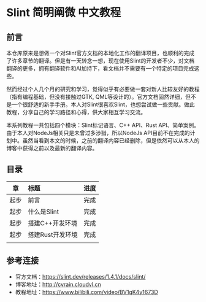 # Slint 简明阐微 中文教程

## 前言
本仓库原来是想做一个对Slint官方文档的本地化工作的翻译项目，也顺利的完成了许多章节的翻译。但是有一天转念一想，现在使用Slint的开发者不少，对文档翻译的更多，拥有翻译软件和AI加持下，看文档并不需要有一个特定的项目完成这些。

然而经过个人几个月的研究和学习，觉得似乎有必要做一套对新人比较友好的教程（指有编程基础，但没有接触过GTK, QML等设计的）。官方文档固然详细，但不是一个很舒适的新手手册。本人对Slint很喜欢Slint，也想尝试做一些贡献。做此教程，分享自己的学习路径和心得，供大家相互学习交流。

本系列教程一共包括四个模块：Slint标记语言、C++ API、Rust API、简单案例。由于本人对NodeJs相关只是未曾过多涉猎，所以NodeJs API目前不在完成的计划中。虽然当看到本文的时候，之前的翻译内容已经删除，但是依然可以从本人的博客中获得之前以及最新的翻译内容。

## 目录

|  章  | 标题         | 进度  |
| :-: | :--------- | :-: |
| 起步  | 前言         | 完成  |
| 起步  | 什么是Slint   | 完成  |
| 起步  | 搭建C++开发环境  | 完成  |
| 起步  | 搭建Rust开发环境 | 完成  |
|     |            |     |


## 参考连接

- 官方文档：https://slint.dev/releases/1.4.1/docs/slint/
- 博客地址：http://cvrain.cloudvl.cn
- 教程地址：https://www.bilibili.com/video/BV1qK4y1673D

    
